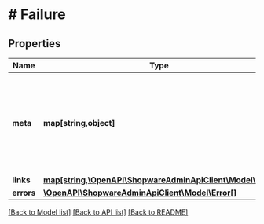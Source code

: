 # # Failure

## Properties

Name | Type | Description | Notes
------------ | ------------- | ------------- | -------------
**meta** | **map[string,object]** | Non-standard meta-information that can not be represented as an attribute or relationship. | [optional]
**links** | [**map[string,\OpenAPI\ShopwareAdminApiClient\Model\Link]**](Link.md) |  | [optional]
**errors** | [**\OpenAPI\ShopwareAdminApiClient\Model\Error[]**](Error.md) |  |

[[Back to Model list]](../../README.md#models) [[Back to API list]](../../README.md#endpoints) [[Back to README]](../../README.md)

